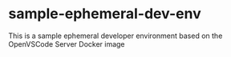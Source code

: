 # sample-ephemeral-dev-env
This is a sample ephemeral developer environment based on the OpenVSCode Server Docker image
